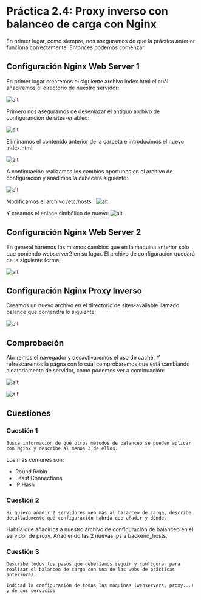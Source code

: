 # Práctica 2.4: Proxy inverso con balanceo de carga con Nginx

En primer lugar, como siempre, nos aseguramos de que la práctica anterior funciona correctamente. Entonces podemos comenzar.

## Configuración Nginx Web Server 1

En primer lugar crearemos el siguiente archivo index.html el cuál añadiremos el directorio de nuestro servidor:

![alt](capturas/1.png)

Primero nos aseguramos de desenlazar el antiguo archivo de configuranción de sites-enabled:

![alt](capturas/2.png)

Eliminamos el contenido anterior de la carpeta e introducimos el nuevo index.html:

![alt](capturas/3.png)

A continuación realizamos los cambios oportunos en el archivo de configuración y añadimos la cabecera siguiente:

![alt](capturas/4.png)

Modificamos el archivo /etc/hosts : 
![alt](capturas/5.png)

Y creamos el enlace simbólico de nuevo: 
![alt](capturas/6.png)

## Configuración Nginx Web Server 2

En general haremos los mismos cambios que en la máquina anterior solo que poniendo webserver2 en su lugar. El archivo de configuración quedará de la siguiente forma: 

![alt](capturas/7.png)

## Configuración Nginx Proxy Inverso

Creamos un nuevo archivo en el directorio de sites-available llamado balance que contendrá lo siguiente: 

![alt](capturas/8.png)

## Comprobación

Abriremos el navegador y desactivaremos el uso de caché.
Y refrescaremos la págna con lo cual comprobaremos que está cambiando aleatoriamente de servidor, como podemos ver a continuación:

![alt](capturas/9.png)

![alt](capturas/10.png)

## Cuestiones

### Cuestión 1
```
Busca información de qué otros métodos de balanceo se pueden aplicar con Nginx y describe al menos 3 de ellos.
```
Los más comunes son:
- Round Robin
- Least Connections
- IP Hash

### Cuestión 2
```
Si quiero añadir 2 servidores web más al balanceo de carga, describe detalladamente qué configuración habría que añadir y dónde.
```
Habría que añadirlos a nuestro archivo de configuración de balanceo en el servidor de proxy. Añadiendo las 2 nuevas ips a backend_hosts.


### Cuestión 3
```
Describe todos los pasos que deberíamos seguir y configurar para realizar el balanceo de carga con una de las webs de prácticas anteriores.

Indicad la configuración de todas las máquinas (webservers, proxy...) y de sus servicios
```